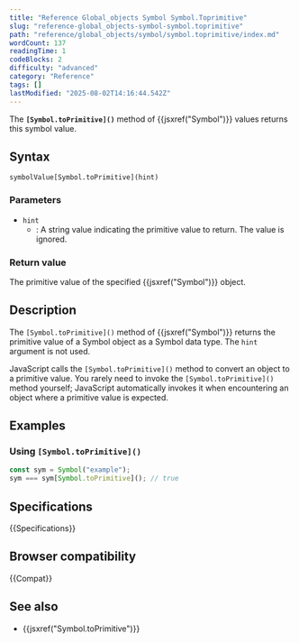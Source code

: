 ```yaml
---
title: "Reference Global_objects Symbol Symbol.Toprimitive"
slug: "reference-global_objects-symbol-symbol.toprimitive"
path: "reference/global_objects/symbol/symbol.toprimitive/index.md"
wordCount: 137
readingTime: 1
codeBlocks: 2
difficulty: "advanced"
category: "Reference"
tags: []
lastModified: "2025-08-02T14:16:44.542Z"
---
```



The **`[Symbol.toPrimitive]()`** method of {{jsxref("Symbol")}} values returns this symbol value.

## Syntax

```js-nolint
symbolValue[Symbol.toPrimitive](hint)
```

### Parameters

- `hint`
  - : A string value indicating the primitive value to return. The value is ignored.

### Return value

The primitive value of the specified {{jsxref("Symbol")}} object.

## Description

The `[Symbol.toPrimitive]()` method of {{jsxref("Symbol")}} returns the primitive
value of a Symbol object as a Symbol data type. The `hint`
argument is not used.

JavaScript calls the `[Symbol.toPrimitive]()` method to convert an object to a
primitive value. You rarely need to invoke the `[Symbol.toPrimitive]()` method
yourself; JavaScript automatically invokes it when encountering an object where a
primitive value is expected.

## Examples

### Using `[Symbol.toPrimitive]()`

```js
const sym = Symbol("example");
sym === sym[Symbol.toPrimitive](); // true
```

## Specifications

{{Specifications}}

## Browser compatibility

{{Compat}}

## See also

- {{jsxref("Symbol.toPrimitive")}}
